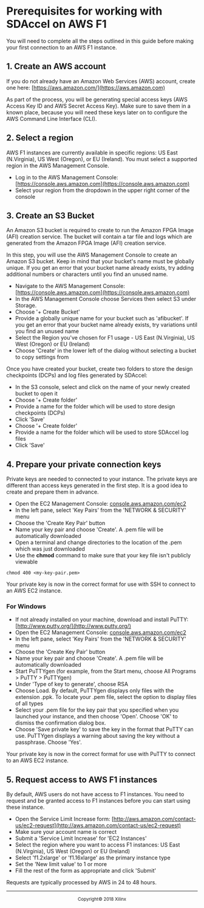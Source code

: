 # Prerequisites for working with SDAccel on AWS F1

You will need to complete all the steps outlined in this guide before making your first connection to an AWS F1 instance.

## 1. Create an AWS account
If you do not already have an Amazon Web Services (AWS) account, create one here: [https://aws.amazon.com/](https://aws.amazon.com)

As part of the process, you will be generating special access keys (AWS Access Key ID and AWS Secret Access Key). Make sure to save them in a known place, because you will need these keys later on to configure the AWS Command Line Interface (CLI).

## 2. Select a region
AWS F1 instances are currently available in specific regions: US East (N.Virginia), US West (Oregon), or EU (Ireland). You must select a supported region in the AWS Management Console.

* Log in to the AWS Management Console: [https://console.aws.amazon.com](https://console.aws.amazon.com)
* Select your region from the dropdown in the upper right corner of the console

## 3. Create an S3 Bucket

An Amazon S3 bucket is required to create to run the Amazon FPGA Image (AFI) creation service. The bucket will contain a tar file and logs which are generated from the Amazon FPGA Image (AFI) creation service.

In this step, you will use the AWS Management Console to create an Amazon S3 bucket. Keep in mind that your bucket's name must be globally unique. If you get an error that your bucket name already exists, try adding additional numbers or characters until you find an unused name.

* Navigate to the AWS Management Console: [https://console.aws.amazon.com](https://console.aws.amazon.com)
* In the AWS Management Console choose Services then select S3 under Storage.
* Choose '+ Create Bucket'
* Provide a globally unique name for your bucket such as '<yourname>afibucket'. If you get an error that your bucket name already exists, try variations until you find an unused name
* Select the Region you've chosen for F1 usage - US East (N.Virginia), US West (Oregon) or EU (Ireland)
* Choose 'Create' in the lower left of the dialog without selecting a bucket to copy settings from

Once you have created your bucket, create two folders to store the design checkpoints (DCPs) and log files generated by SDAccel:

* In the S3 console, select and click on the name of your newly created bucket to open it
* Choose '+ Create folder'
* Provide a name for the folder which will be used to store design checkpoints (DCPs)
* Click 'Save'
* Choose '+ Create folder'
* Provide a name for the folder which will be used to store SDAccel log files
* Click 'Save'

## 4. Prepare your private connection keys
Private keys are needed to connected to your instance. The private keys are different than access keys generated in the first step. It is a good idea to create and prepare them in advance.

* Open the EC2 Management Console: [console.aws.amazon.com/ec2](console.aws.amazon.com/ec2)
* In the left pane, select 'Key Pairs' from the 'NETWORK & SECURITY' menu
* Choose the 'Create Key Pair' button
* Name your key pair and choose 'Create'. A .pem file will be automatically downloaded
* Open a terminal and change directories to the location of the .pem which was just downloaded
* Use the **chmod** command to make sure that your key file isn't publicly viewable
```
chmod 400 <my-key-pair.pem>
```

Your private key is now in the correct format for use with SSH to connect to an AWS EC2 instance.

### For Windows

* If not already installed on your machine, download and install PuTTY: [http://www.putty.org/](http://www.putty.org/)
* Open the EC2 Management Console: [console.aws.amazon.com/ec2](console.aws.amazon.com/ec2)
* In the left pane, select 'Key Pairs' from the 'NETWORK & SECURITY' menu
* Choose the 'Create Key Pair' button
* Name your key pair and choose 'Create'. A .pem file will be automatically downloaded
* Start PuTTYgen (for example, from the Start menu, choose All Programs > PuTTY > PuTTYgen)
* Under 'Type of key to generate', choose RSA
* Choose Load. By default, PuTTYgen displays only files with the extension .ppk. To locate your .pem file, select the option to display files of all types
* Select your .pem file for the key pair that you specified when you launched your instance, and then choose 'Open'. Choose 'OK' to dismiss the confirmation dialog box.
* Choose 'Save private key' to save the key in the format that PuTTY can use. PuTTYgen displays a warning about saving the key without a passphrase. Choose 'Yes'.

Your private key is now in the correct format for use with PuTTY to connect to an AWS EC2 instance.

## 5. Request access to AWS F1 instances

By default, AWS users do not have access to F1 instances. You need to request and be granted access to F1 instances before you can start using these instance.

* Open the Service Limit Increase form: [http://aws.amazon.com/contact-us/ec2-request](http://aws.amazon.com/contact-us/ec2-request)
* Make sure your account name is correct
* Submit a 'Service Limit Increase' for 'EC2 Instances'
* Select the region where you want to access F1 instances: US East (N.Virginia), US West (Oregon) or EU (Ireland)
* Select 'f1.2xlarge' or 'f1.16xlarge' as the primary instance type
* Set the 'New limit value' to 1 or more
* Fill the rest of the form as appropriate and click 'Submit'

Requests are typically processed by AWS in 24 to 48 hours.
<br>
<hr/>
<p align="center"><sup>Copyright&copy; 2018 Xilinx</sup></p>
